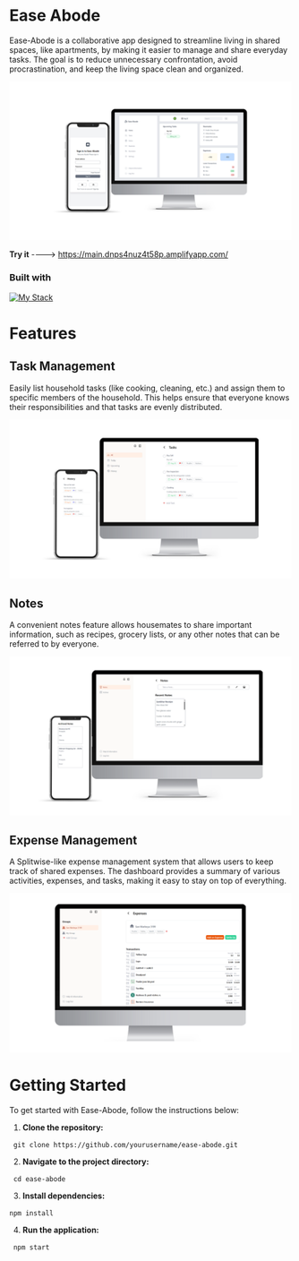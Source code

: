 # Ease Abode

Ease-Abode is a collaborative app designed to streamline living in shared spaces, like apartments, by making it easier to manage and share everyday tasks. The goal is to reduce unnecessary confrontation, avoid procrastination, and keep the living space clean and organized.

![Ease Abode Banner](public/Ease%20Abode.png)

**Try it** ----> https://main.dnps4nuz4t58p.amplifyapp.com/

### Built with

[![My Stack](https://skillicons.dev/icons?i=react,js,tailwind,firebase,aws&perline=6)](https://skillicons.dev)

# Features

## Task Management

Easily list household tasks (like cooking, cleaning, etc.) and assign them to specific members of the household. This helps ensure that everyone knows their responsibilities and that tasks are evenly distributed.

![Tasks](public/Tasks.png)

## Notes

A convenient notes feature allows housemates to share important information, such as recipes, grocery lists, or any other notes that can be referred to by everyone.

![Notes](public/Notes.png)

## Expense Management

A Splitwise-like expense management system that allows users to keep track of shared expenses. The dashboard provides a summary of various activities, expenses, and tasks, making it easy to stay on top of everything.

![Expenses](public/Expenses.png)

# Getting Started

To get started with Ease-Abode, follow the instructions below:

1. **Clone the repository:**

```
 git clone https://github.com/yourusername/ease-abode.git
```

2. **Navigate to the project directory:**

```
 cd ease-abode
```

3. **Install dependencies:**

```
npm install
```

4. **Run the application:**

```
 npm start
```
